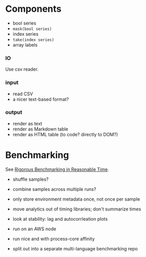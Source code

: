 # Components

- bool series
- `mask(bool series)`
- index series
- `take(index series)`
- array labels

### IO

Use csv reader.

### input

- read CSV
- a nicer text-based format?

### output

- render as text
- render as Markdown table
- render as HTML table (to code? directly to DOM?)


# Benchmarking

See [Rigorous Benchmarking in Reasonable Time](https://kar.kent.ac.uk/33611/7/paper.pdf).

- shuffle samples?
- combine samples across multiple runs?
- only store environment metadata once, not once per sample
- move analytics out of timing libraries; don't summarize times

- look at stability: lag and autocorrleation plots

- run on an AWS node
- run nice and with process-core affinity

- split out into a separate multi-language benchmarking repo

